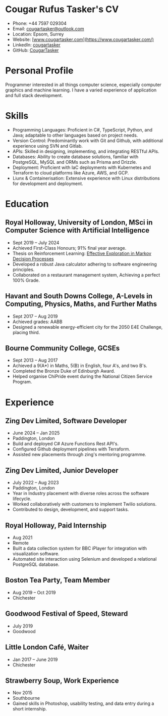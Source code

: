 # Cougar Rufus Tasker's CV

- Phone: +44 7597 029304
- Email: [cougartasker@outlook.com](mailto:cougartasker@outlook.com)
- Location: Epsom, Surrey
- Website: [www.cougartasker.com](https://www.cougartasker.com/)
- LinkedIn: [cougartasker](https://linkedin.com/in/cougartasker)
- GitHub: [CougarTasker](https://github.com/CougarTasker)


# Personal Profile

Programmer interested in all things computer science, especially computer graphics and machine learning. I have a varied experience of application and full stack development.

# Skills

- Programming Languages: Proficient in C#, TypeScript, Python, and Java; adaptable to other languages based on project needs.
- Version Control: Predominantly work with Git and Github, with additional experience using SVN and Gitlab.
- APIs: Skilled in designing, implementing, and integrating RESTful APIs.
- Databases: Ability to create database solutions, familiar with PostgreSQL, MySQL and ORMs such as Prisma and Drizzle.
- Deployment: Proficient with IaC deployments with Kubernetes and Terraform to cloud platforms like Azure, AWS, and GCP.
- Liunx & Containerisation: Extensive experience with Linux distributions for development and deployment.
# Education

## Royal Holloway, University of London, MSci in Computer Science with Artificial Intelligence

- Sept 2019 – July 2024
- Achieved First-Class Honours; 91% final year average.
- Thesis on Reinforcement Learning: [Effective Exploration in Markov Decision Processes](https://github.com/CougarTasker/reinforcement-learning-msci-project/blob/main/reports/Final/Final_Report.pdf)
- Developed a robust Java calculator adhering to software engineering principles.
- Collaborated on a restaurant management system, Achieving a perfect 100% Grade.

## Havant and South Downs College, A-Levels in Computing, Physics, Maths, and Further Maths

- Sept 2017 – Aug 2019
- Achieved grades: AABB
- Designed a renewable energy-efficient city for the 2050 E4E Challenge, placing third.

## Bourne Community College, GCSEs

- Sept 2013 – Aug 2017
- Achieved a 9(A*) in Maths, 5(B) in English, four A's, and two B's.
- Completed the Bronze Duke of Edinburgh Award.
- Helped organise ChiPride event during the National Citizen Service Program.

# Experience

## Zing Dev Limited, Software Developer

- June 2024 – Jan 2025
- Paddington, London
- Build and deployed C# Azure Functions Rest API's.
- Configured Github deployment pipelines with Terraform.
- Assisted new placements through zing's mentoring programme.

## Zing Dev Limited, Junior Developer

- July 2022 – Aug 2023
- Paddington, London
- Year in Industry placement with diverse roles across the software lifecycle.
- Worked collaboratively with customers to implement Twilio solutions.
- Contributed to design, development, and support tasks.

## Royal Holloway, Paid Internship

- Aug 2021
- Remote
- Built a data collection system for BBC iPlayer for integration with visualization software.
- Automated site interaction using Selenium and developed a relational PostgreSQL database.

## Boston Tea Party, Team Member

- Aug 2019 – Oct 2019
- Chichester

## Goodwood Festival of Speed, Steward

- July 2019
- Goodwood

## Little London Café, Waiter

- Jan 2017 – June 2019
- Chichester

## Strawberry Soup, Work Experience

- Nov 2015
- Southbourne
- Gained skills in Photoshop, usability testing, and data entry during a short internship.

